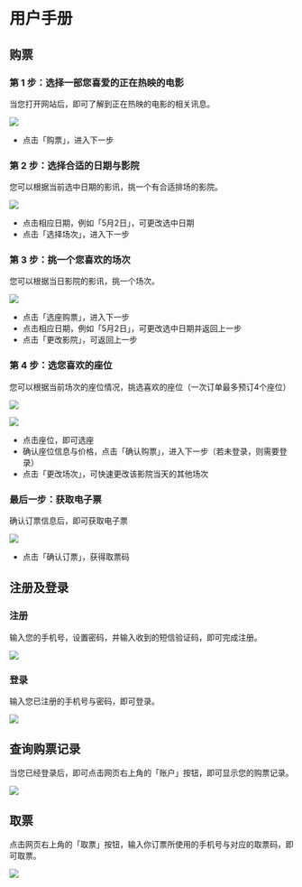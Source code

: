 # 用户手册

## 购票

### 第 1 步：选择一部您喜爱的正在热映的电影

当您打开网站后，即可了解到正在热映的电影的相关讯息。

![](../img/1-1-1.png)

- 点击「购票」，进入下一步

### 第 2 步：选择合适的日期与影院

您可以根据当前选中日期的影讯，挑一个有合适排场的影院。

![](../img/1-2-1.png)

- 点击相应日期，例如「5月2日」，可更改选中日期
- 点击「选择场次」，进入下一步

### 第 3 步：挑一个您喜欢的场次

您可以根据当日影院的影讯，挑一个场次。

![](../img/1-3-1.png)

- 点击「选座购票」，进入下一步
- 点击相应日期，例如「5月2日」，可更改选中日期并返回上一步
- 点击「更改影院」，可返回上一步

### 第 4 步：选您喜欢的座位

您可以根据当前场次的座位情况，挑选喜欢的座位（一次订单最多预订4个座位）

![](../img/1-4-1.png)

![](../img/1-4-2.png)

- 点击座位，即可选座
- 确认座位信息与价格，点击「确认购票」，进入下一步（若未登录，则需要登录）
- 点击「更改场次」，可快速更改该影院当天的其他场次

### 最后一步：获取电子票

确认订票信息后，即可获取电子票

![](../img/1-5-1.png)

- 点击「确认订票」，获得取票码

## 注册及登录

### 注册

输入您的手机号，设置密码，并输入收到的短信验证码，即可完成注册。

![](../img/2-1.png)

### 登录

输入您已注册的手机号与密码，即可登录。

![](../img/2-2.png)

## 查询购票记录

当您已经登录后，即可点击网页右上角的「账户」按钮，即可显示您的购票记录。

![](../img/3-1.png)

## 取票

点击网页右上角的「取票」按钮，输入你订票所使用的手机号与对应的取票码，即可取票。

![](../img/4-1.png)

